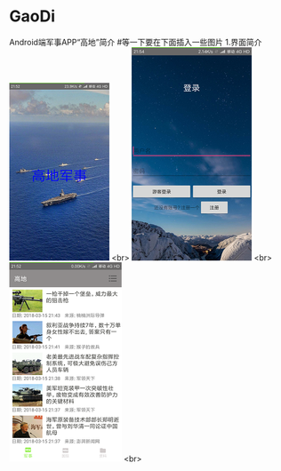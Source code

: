 # GaoDi
Android端军事APP“高地”简介
#等一下要在下面插入一些图片
1.界面简介
![image](https://github.com/stoneWangL/GaoDi/blob/master/picture/0.png) \<br>
![image](https://github.com/stoneWangL/GaoDi/blob/master/picture/1.png) \<br>
![image](https://github.com/stoneWangL/GaoDi/blob/master/picture/2.png) \<br>

